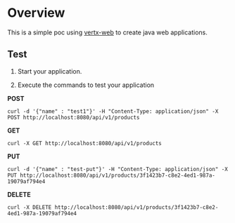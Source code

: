 # Overview

This is a simple poc using [vertx-web] to create java web applications.

## Test

1. Start your application.

2. Execute the commands to test your application

**POST**

`curl -d '{"name" : "test1"}' -H "Content-Type: application/json" -X POST http://localhost:8080/api/v1/products`


**GET**

`curl -X GET http://localhost:8080/api/v1/products`

**PUT**

`curl -d '{"name" : "test-put"}' -H "Content-Type: application/json" -X PUT http://localhost:8080/api/v1/products/3f1423b7-c8e2-4ed1-987a-19079af794e4`

**DELETE**

`curl -X DELETE http://localhost:8080/api/v1/products/3f1423b7-c8e2-4ed1-987a-19079af794e4`


[vertx-web]: https://vertx.io/docs/vertx-web/java/
